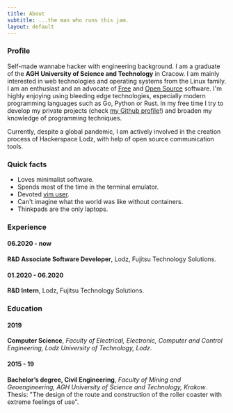 ```yaml
---
title: About
subtitle: ...the man who runs this jam.
layout: default
---
```

### Profile
Self-made wannabe hacker with engineering background. I am a graduate of the **AGH University of Science and Technology** in Cracow. I am mainly interested in web technologies and operating systems from the Linux family. I am an enthusiast and an advocate of [Free](https://en.wikipedia.org/wiki/Free_software) and [Open Source](https://en.wikipedia.org/wiki/Open-source_software) software. I'm highly enjoying using bleeding edge technologies, especially modern programming languages such as Go, Python or Rust. In my free time I try to develop my private projects (check [my Github profile](https://github.com/thinkofher)!) and broaden my knowledge of programming techniques.

Currently, despite a global pandemic, I am actively involved in the creation process of Hackerspace Lodz, with help of open source communication tools.

### Quick facts
- Loves minimalist software.
- Spends most of the time in the terminal emulator.
- Devoted [vim user](https://github.com/thinkofher/dotfiles/blob/master/.config/nvim/clean.vim).
- Can't imagine what the world was like without containers.
- Thinkpads are the only laptops.

### Experience

#### 06.2020 - now

**R&D Associate Software Developer**, Lodz, Fujitsu Technology Solutions.

#### 01.2020 - 06.2020

**R&D Intern**, Lodz, Fujitsu Technology Solutions.

### Education

#### 2019

**Computer Science**, *Faculty of Electrical, Electronic, Computer and Control Engineering, Lodz University of Technology, Lodz*.

#### 2015 - 19

**Bachelor’s degree, Civil Engineering**, *Faculty of Mining and Geoengineering, AGH University of Science and Technology, Krakow*. Thesis: "The design of the route and construction of the roller coaster with extreme feelings of use".
